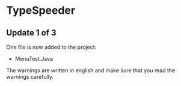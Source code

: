 # TypeSpeeder

## Update 1 of 3
One file is now added to the project:

* MenuTest.Java

The warnings are written in english and make sure that you read the warnings carefully.
